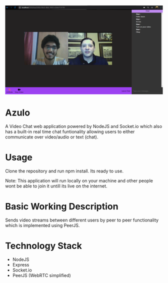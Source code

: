 ![Azulo Main Page screenshot](https://raw.githubusercontent.com/omgupta1608/azulo/master/data/git-ss.png)
# Azulo
A Video Chat web application powered by NodeJS and Socket.io which also has a built-in real time chat funtionality allowing users to either communicate over video/audio or text (chat).

# Usage
Clone the repository and run npm install.
Its ready to use.

Note: This application will run locally on your machine and other people wont be able to join it untill its live on the internet.

# Basic Working Description
Sends video streams between different users by peer to peer functionality which is implemented using PeerJS.

# Technology Stack
 - NodeJS
 - Express
 - Socket.io
 - PeerJS (WebRTC simplified)
